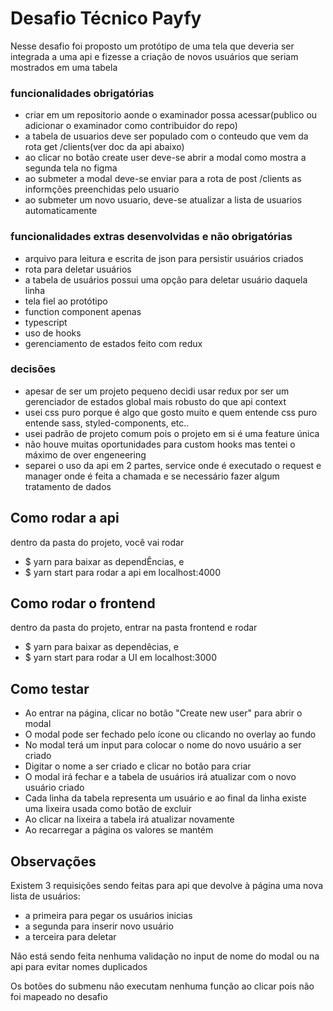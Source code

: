 # Desafio Técnico Payfy
Nesse desafio foi proposto um protótipo de uma tela que deveria ser integrada a uma api e fizesse a criação de novos usuários que seriam mostrados em uma tabela
### funcionalidades obrigatórias
- criar em um repositorio aonde o examinador possa acessar(publico ou adicionar o examinador como contribuidor do repo)
- a tabela de usuarios deve ser populado com o conteudo que vem da rota get /clients(ver doc da api abaixo)
- ao clicar no botão create user deve-se abrir a modal como mostra a segunda tela no figma
- ao submeter a modal deve-se enviar para a rota de post /clients as informções preenchidas pelo usuario
- ao submeter um novo usuario, deve-se atualizar a lista de usuarios automaticamente

### funcionalidades extras desenvolvidas e não obrigatórias
- arquivo para leitura e escrita de json para persistir usuários criados
- rota para deletar usuários
- a tabela de usuários possui uma opção para deletar usuário daquela linha
- tela fiel ao protótipo
- function component apenas
- typescript
- uso de hooks
- gerenciamento de estados feito com redux

### decisões
- apesar de ser um projeto pequeno decidi usar redux por ser um gerenciador de estados global mais robusto do que api context
- usei css puro porque é algo que gosto muito e quem entende css puro entende sass, styled-components, etc..
- usei padrão de projeto comum pois o projeto em si é uma feature única
- não houve muitas oportunidades para custom hooks mas tentei o máximo de over engeneering
- separei o uso da api em 2 partes, service onde é executado o request e manager onde é feita a chamada e se necessário fazer algum tratamento de dados
## Como rodar a api
dentro da pasta do projeto, você vai rodar
- $ yarn
para baixar as dependÊncias, e 
- $ yarn start
para rodar a api em localhost:4000

## Como rodar o frontend
dentro da pasta do projeto, entrar na pasta frontend e rodar
- $ yarn
para baixar as dependêcias, e
- $ yarn start 
para rodar a UI em localhost:3000

## Como testar
- Ao entrar na página, clicar no botão "Create new user" para abrir o modal
- O modal pode ser fechado pelo ícone ou clicando no overlay ao fundo
- No modal terá um input para colocar o nome do novo usuário a ser criado
- Digitar o nome a ser criado e clicar no botão para criar
- O modal irá fechar e a tabela de usuários irá atualizar com o novo usuário criado
- Cada linha da tabela representa um usuário e ao final da linha existe uma lixeira usada como botão de excluir
- Ao clicar na lixeira a tabela irá atualizar novamente
- Ao recarregar a página os valores se mantém

## Observações
Existem 3 requisições sendo feitas para api que devolve à página uma nova lista de usuários: 
 - a primeira para pegar os usuários inicias
 - a segunda para inserir novo usuário
 - a terceira para deletar

 Não está sendo feita nenhuma validação no input de nome do modal ou na api para evitar nomes duplicados

 Os botões do submenu não executam nenhuma função ao clicar pois não foi mapeado no desafio

